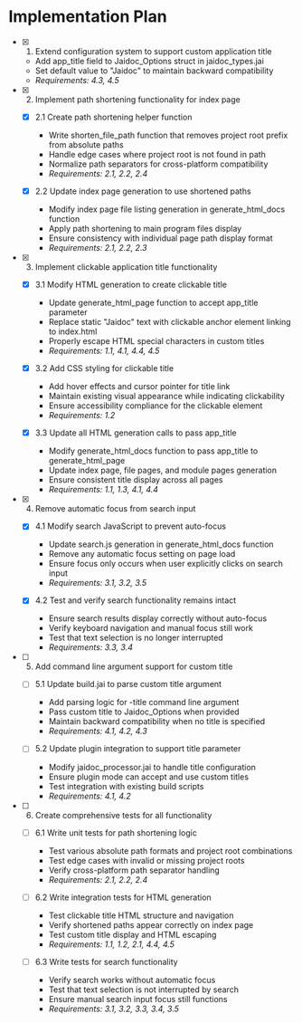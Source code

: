 # Implementation Plan

- [x] 1. Extend configuration system to support custom application title





  - Add app_title field to Jaidoc_Options struct in jaidoc_types.jai
  - Set default value to "Jaidoc" to maintain backward compatibility
  - _Requirements: 4.3, 4.5_

- [x] 2. Implement path shortening functionality for index page





  - [x] 2.1 Create path shortening helper function


    - Write shorten_file_path function that removes project root prefix from absolute paths
    - Handle edge cases where project root is not found in path
    - Normalize path separators for cross-platform compatibility
    - _Requirements: 2.1, 2.2, 2.4_

  - [x] 2.2 Update index page generation to use shortened paths


    - Modify index page file listing generation in generate_html_docs function
    - Apply path shortening to main program files display
    - Ensure consistency with individual page path display format
    - _Requirements: 2.1, 2.2, 2.3_

- [x] 3. Implement clickable application title functionality





  - [x] 3.1 Modify HTML generation to create clickable title


    - Update generate_html_page function to accept app_title parameter
    - Replace static "Jaidoc" text with clickable anchor element linking to index.html
    - Properly escape HTML special characters in custom titles
    - _Requirements: 1.1, 4.1, 4.4, 4.5_

  - [x] 3.2 Add CSS styling for clickable title


    - Add hover effects and cursor pointer for title link
    - Maintain existing visual appearance while indicating clickability
    - Ensure accessibility compliance for the clickable element
    - _Requirements: 1.2_

  - [x] 3.3 Update all HTML generation calls to pass app_title


    - Modify generate_html_docs function to pass app_title to generate_html_page
    - Update index page, file pages, and module pages generation
    - Ensure consistent title display across all pages
    - _Requirements: 1.1, 1.3, 4.1, 4.4_

- [x] 4. Remove automatic focus from search input





  - [x] 4.1 Modify search JavaScript to prevent auto-focus


    - Update search.js generation in generate_html_docs function
    - Remove any automatic focus setting on page load
    - Ensure focus only occurs when user explicitly clicks on search input
    - _Requirements: 3.1, 3.2, 3.5_

  - [x] 4.2 Test and verify search functionality remains intact


    - Ensure search results display correctly without auto-focus
    - Verify keyboard navigation and manual focus still work
    - Test that text selection is no longer interrupted
    - _Requirements: 3.3, 3.4_

- [ ] 5. Add command line argument support for custom title
  - [ ] 5.1 Update build.jai to parse custom title argument
    - Add parsing logic for -title command line argument
    - Pass custom title to Jaidoc_Options when provided
    - Maintain backward compatibility when no title is specified
    - _Requirements: 4.1, 4.2, 4.3_

  - [ ] 5.2 Update plugin integration to support title parameter
    - Modify jaidoc_processor.jai to handle title configuration
    - Ensure plugin mode can accept and use custom titles
    - Test integration with existing build scripts
    - _Requirements: 4.1, 4.2_

- [ ] 6. Create comprehensive tests for all functionality
  - [ ] 6.1 Write unit tests for path shortening logic
    - Test various absolute path formats and project root combinations
    - Test edge cases with invalid or missing project roots
    - Verify cross-platform path separator handling
    - _Requirements: 2.1, 2.2, 2.4_

  - [ ] 6.2 Write integration tests for HTML generation
    - Test clickable title HTML structure and navigation
    - Verify shortened paths appear correctly on index page
    - Test custom title display and HTML escaping
    - _Requirements: 1.1, 1.2, 2.1, 4.4, 4.5_

  - [ ] 6.3 Write tests for search functionality
    - Verify search works without automatic focus
    - Test that text selection is not interrupted by search
    - Ensure manual search input focus still functions
    - _Requirements: 3.1, 3.2, 3.3, 3.4, 3.5_